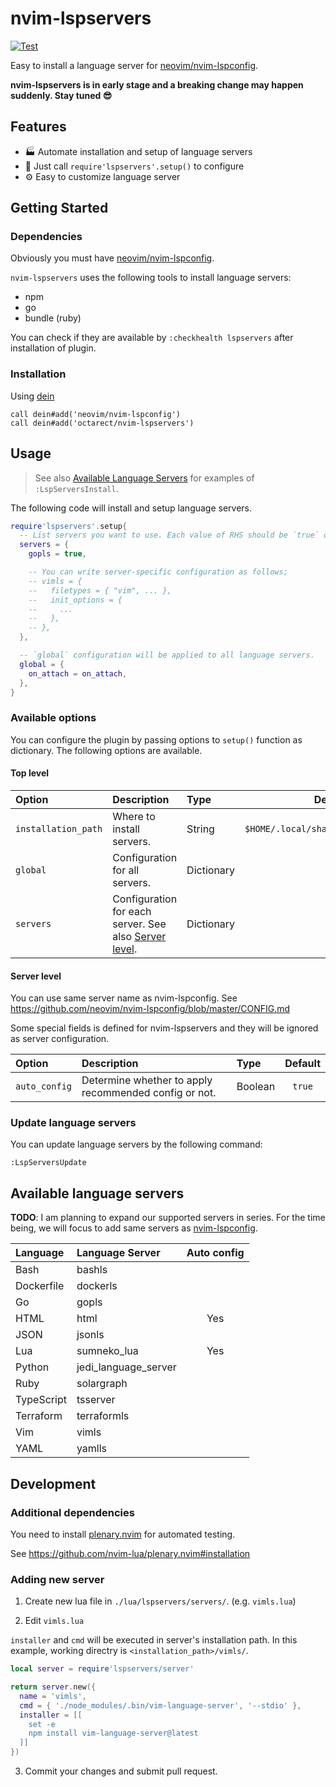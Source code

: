 # nvim-lspservers
[![Test](https://github.com/octarect/nvim-lspservers/actions/workflows/test.yml/badge.svg)](https://github.com/octarect/nvim-lspservers/actions/workflows/test.yml)

Easy to install a language server for [neovim/nvim-lspconfig](https://github.com/neovim/nvim-lspconfig).

**nvim-lspservers is in early stage and a breaking change may happen suddenly. Stay tuned 😎**

## Features

- 🏭 Automate installation and setup of language servers
- 🚀 Just call `require'lspservers'.setup()` to configure
- ⚙️ Easy to customize language server

## Getting Started

### Dependencies

Obviously you must have [neovim/nvim-lspconfig](https://github.com/neovim/nvim-lspconfig).

`nvim-lspservers` uses the following tools to install language servers:

- npm
- go
- bundle (ruby)

You can check if they are available by `:checkhealth lspservers` after installation of plugin.

### Installation

Using [dein](https://github.com/Shougo/dein.vim)

```nvim
call dein#add('neovim/nvim-lspconfig')
call dein#add('octarect/nvim-lspservers')
```

## Usage

> See also [Available Language Servers](#available-language-servers) for examples of `:LspServersInstall`.

The following code will install and setup language servers.

```lua
require'lspservers'.setup{
  -- List servers you want to use. Each value of RHS should be `true` or dictionary.
  servers = {
    gopls = true,

    -- You can write server-specific configuration as follows;
    -- vimls = {
    --   filetypes = { "vim", ... },
    --   init_options = {
    --     ...
    --   },
    -- },
  },

  -- `global` configuration will be applied to all language servers.
  global = {
    on_attach = on_attach,
  },
}
```

### Available options

You can configure the plugin by passing options to `setup()` function as dictionary.
The following options are available.

#### Top level

| Option              | Description                                                            | Type       | Default                              |
|:--------------------|:-----------------------------------------------------------------------|:-----------|:------------------------------------:|
| `installation_path` | Where to install servers.                                              | String     | `$HOME/.local/share/nvim/lspservers` |
| `global`            | Configuration for all servers.                                         | Dictionary | `{}`                                 |
| `servers`           | Configuration for each server. See also [Server level](#server-level). | Dictionary | `{}`                                 |

#### Server level

You can use same server name as nvim-lspconfig. See https://github.com/neovim/nvim-lspconfig/blob/master/CONFIG.md

Some special fields is defined for nvim-lspservers and they will be ignored as server configuration.

| Option        | Description                                           | Type    | Default |
|:--------------|:------------------------------------------------------|:--------|:-------:|
| `auto_config` | Determine whether to apply recommended config or not. | Boolean | `true`  |

### Update language servers

You can update language servers by the following command:

```
:LspServersUpdate
```

## Available language servers

**TODO**: I am planning to expand our supported servers in series. For the time being, we will focus to add same servers as [nvim-lspconfig](https://github.com/neovim/nvim-lspconfig/blob/master/CONFIG.md).

| Language   | Language Server      | Auto config |
|:-----------|:---------------------|:-----------:|
| Bash       | bashls               |             |
| Dockerfile | dockerls             |             |
| Go         | gopls                |             |
| HTML       | html                 | Yes         |
| JSON       | jsonls               |             |
| Lua        | sumneko_lua          | Yes         |
| Python     | jedi_language_server |             |
| Ruby       | solargraph           |             |
| TypeScript | tsserver             |             |
| Terraform  | terraformls          |             |
| Vim        | vimls                |             |
| YAML       | yamlls               |             |

## Development

### Additional dependencies

You need to install [plenary.nvim](https://github.com/nvim-lua/plenary.nvim) for automated testing.

See https://github.com/nvim-lua/plenary.nvim#installation

### Adding new server

1. Create new lua file in `./lua/lspservers/servers/`. (e.g. `vimls.lua`)

2. Edit `vimls.lua`

`installer` and `cmd` will be executed in server's installation path.
In this example, working directry is `<installation_path>/vimls/`.

```lua
local server = require'lspservers/server'

return server.new({
  name = 'vimls',
  cmd = { './node_modules/.bin/vim-language-server', '--stdio' },
  installer = [[
    set -e
    npm install vim-language-server@latest
  ]]
})
```

3. Commit your changes and submit pull request.
